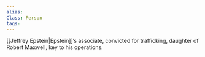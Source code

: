 ```yaml
---
alias:
Class: Person
tags:
---
```

[[Jeffrey Epstein|Epstein]]’s associate, convicted for trafficking, daughter of Robert Maxwell, key to his operations.